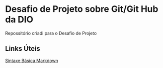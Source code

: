 # Desafio de Projeto sobre Git/Git Hub da DIO
Repossitório criadi para o Desafio de Projeto

## Links Úteis
[Sintaxe Básica Markdown](https://www.markdownguide.org/basic-syntax/)
